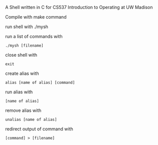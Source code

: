 A Shell written in C for CS537 Introduction to Operating at UW Madison

Compile with make command

run shell with ./mysh

run a list of commands with 
```
./mysh [filename]
```
close shell with
```
exit
```
create alias with
```
alias [name of alias] [command]
```
run alias with
```
[name of alias]
```
remove alias with
```
unalias [name of alias]
```
redirect output of command with
```
[command] > [filename]
```
